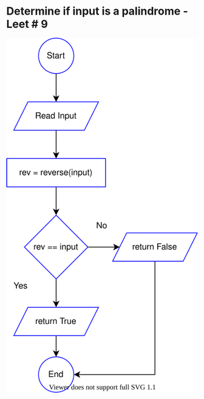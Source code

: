 
# Determine if input is a palindrome - Leet # 9

<p align="center">
  <img src="https://github.com/jaminyah/drawio/blob/master/img/pal/palindrome.svg" alt="flowchart" /> 
</p>